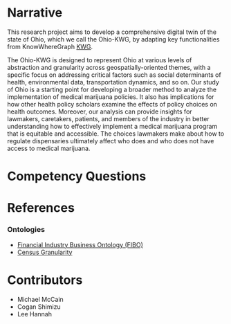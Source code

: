 # Narrative

This research project aims to develop a comprehensive digital twin of the state of Ohio, which we call the Ohio-KWG, by adapting key functionalities from KnowWhereGraph [KWG](https://knowwheregraph.org/).

The Ohio-KWG is designed to represent Ohio at various levels of abstraction and granularity across geospatially-oriented themes, with a specific focus on addressing critical factors such as social determinants of health, environmental data, transportation dynamics, and so on. Our study of Ohio is a starting point for developing a broader method to analyze the implementation of medical marijuana policies. It also has implications for how other health policy scholars examine the effects of policy choices on health outcomes. Moreover, our analysis can provide insights for lawmakers, caretakers, patients, and members of the industry in better understanding how to effectively implement a medical marijuana program that is equitable and accessible. The choices lawmakers make about how to regulate dispensaries ultimately affect who does and who does not have access to medical marijuana.

# Competency Questions

# References

### Ontologies

- [Financial Industry Business Ontology (FIBO)](https://github.com/edmcouncil/fibo)
- [Census Granularity](https://www.census.gov/newsroom/blogs/random-samplings/2014/07/understanding-geographic-relationships-counties-places-tracts-and-more.html)

# Contributors

- Michael McCain
- Cogan Shimizu
- Lee Hannah
